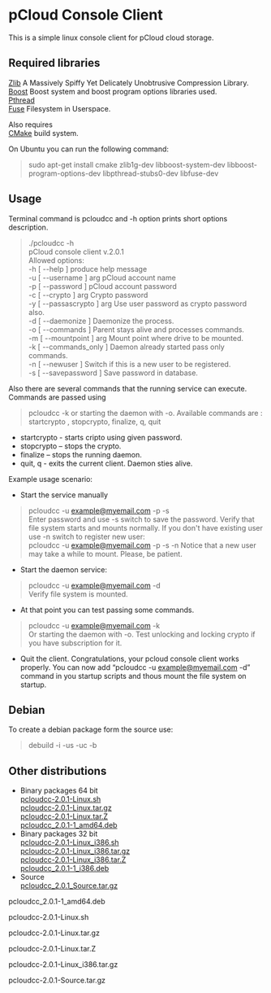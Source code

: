 # pCloud Console Client

This is a simple linux console client for pCloud cloud storage. 

## Required libraries 
[Zlib](http://zlib.net/)  A Massively Spiffy Yet Delicately Unobtrusive Compression Library.  
[Boost](http://www.boost.org/) Boost system and boost program options libraries used.  
[Pthread](http://www.gnu.org/)   
[Fuse](https://github.com/libfuse/libfuse) Filesystem in Userspace.  
  
Also requires   
[CMake](https://cmake.org/) build system.  

On Ubuntu you can run the following command:  
> sudo apt-get install cmake zlib1g-dev libboost-system-dev libboost-program-options-dev libpthread-stubs0-dev libfuse-dev  

## Usage
Terminal command is pcloudcc and -h option prints short options description.
> ./pcloudcc -h  
>  pCloud console client v.2.0.1  
>Allowed options:  
>  -h [ --help ]             produce help message  
>  -u [ --username ] arg     pCloud account name  
>  -p [ --password ]         pCloud account password  
>  -c [ --crypto ] arg       Crypto password  
>  -y [ --passascrypto ] arg Use user password as crypto password also.  
>  -d [ --daemonize ]        Daemonize the process.  
>  -o [ --commands  ]        Parent stays alive and processes commands.   
>  -m [ --mountpoint ] arg   Mount point where drive to be mounted.  
>  -k [ --commands_only ]    Daemon already started pass only commands.  
>  -n [ --newuser ]          Switch if this is a new user to be registered.  
>  -s [ --savepassword ]     Save password in database.  


Also there are several commands that the running service can execute. Commands are passed using 
> pcloudcc -k 
or  starting the daemon with -o. 
Available commands are : startcrypto <crypto pass>, stopcrypto, finalize, q, quit  
- startcrypto <crypto pass> - starts cripto using given password.
-  stopcrypto – stops the crypto.
-   finalize – stops the running daemon.
- quit, q  - exits the current client. Daemon sties  alive.


Example usage scenario:  
- Start the service manually
> pcloudcc -u example@myemail.com -p -s   
Enter password and  use -s switch to save the password. Verify that file system starts and mounts normally. If you don't have existing user use -n switch to register new user:  
> pcloudcc -u example@myemail.com -p -s -n
Notice that a new user may take a while to mount. Please, be patient.   
- Start the daemon service:
> pcloudcc -u example@myemail.com -d  
Verify file system is mounted.  
- At that point you can test passing some commands.
> pcloudcc -u example@myemail.com -k  
Or starting the daemon with -o. Test unlocking and locking crypto if you have subscription for it.   
- Quit the client. Congratulations, your pcloud console client works properly.  You can now add “pcloudcc -u example@myemail.com -d” command in you startup scripts  and thous mount the file system on startup.  


## Debian
To create a debian package form the source use:  
> debuild -i -us -uc -b  

## Other distributions
- Binary packages 64 bit   
  [pcloudcc-2.0.1-Linux.sh](https://my.pcloud.com/publink/show?code=XZSJfQZ8WLwavzS3mBd3hL2XRF4EH0KNKTX)   
  [pcloudcc-2.0.1-Linux.tar.gz](https://my.pcloud.com/publink/show?code=XZhJfQZFEVhUfCloBbnxcHq3MBishd2reIy)  
  [pcloudcc-2.0.1-Linux.tar.Z](https://my.pcloud.com/publink/show?code=XZmJfQZHwRI0Fje0vX3LVndD9EPSXhkwoNk)  
  [pcloudcc_2.0.1-1_amd64.deb](https://my.pcloud.com/publink/show?code=XZyJfQZtehgkk6mzTuG9zYK5D6skfbo2eS7)  
- Binary packages 32 bit   
  [pcloudcc-2.0.1-Linux_i386.sh](https://my.pcloud.com/publink/show?code=XZzJfQZj1uph6VKtgVWWNFUfuUAN8NeIpE7)   
  [pcloudcc-2.0.1-Linux_i386.tar.gz](https://my.pcloud.com/publink/show?code=XZpJfQZa1T9rIiIvRyppo78dDcmkSfbSJry)  
  [pcloudcc-2.0.1-Linux_i386.tar.Z](https://my.pcloud.com/publink/show?code=XZJJfQZEoEjfYVTiDhBxahTgOB6BYSGmKlX)  
  [pcloudcc_2.0.1-1_i386.deb](https://my.pcloud.com/publink/show?code=XZv5fQZLq6o3mXJjvLkLEjWvFUkLQijEsJy)  
- Source  
  [pcloudcc_2.0.1_Source.tar.gz](https://my.pcloud.com/publink/show?code=XZkJfQZRtCdmBOOkR4fKrbvxqKxujzmM6w7)  


pcloudcc_2.0.1-1_amd64.deb





pcloudcc-2.0.1-Linux.sh


pcloudcc-2.0.1-Linux.tar.gz


pcloudcc-2.0.1-Linux.tar.Z





pcloudcc-2.0.1-Linux_i386.tar.gz





pcloudcc-2.0.1-Source.tar.gz


